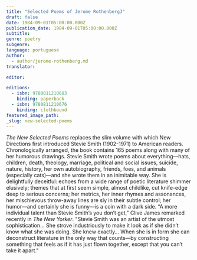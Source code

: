 ```yaml
---
title: "Selected Poems of Jerome RothenbergJ"
draft: false
date: 1984-09-01T05:00:00.000Z
publication_date: 1984-09-01T05:00:00.000Z
subtitle:
genre: poetry
subgenre:
language: portuguese
author:
  - author/jerome-rothenberg.md
translator:

editor:

editions:
  - isbn: 9780811210683
    binding: paperback
  - isbn: 9780811210676
    binding: clothbound
featured_image_path:
_slug: new-selected-poems
---
```


_The New Selected Poems_ replaces the slim volume with which New Directions first introduced Stevie Smith (1902-1971) to American readers. Chronologically arranged, the book contains 165 poems along with many of her humorous drawings. Stevie Smith wrote poems about everything––hats, children, death, theology, marriage, political and social issues, suicide, nature, history, her own autobiography, friends, foes, and animals (especially cats)––and she wrote them in an inimitable way. She is delightfully deceitful: echoes from a wide range of poetic literature shimmer elusively; themes that at first seem simple, almost childlike, cut knife-edge deep to serious concerns; her metrics, her inner rhymes and assonances, her mischievous throw-away lines are sly in their subtle control; her humor––and certainly she is funny––is a coin with a dark side. “A more individual talent than Stevie Smith’s you don’t get," Clive James remarked recently in _The New Yorker_. "Stevie Smith was an artist of the utmost sophistication… She strove industriously to make it look as if she didn’t know what she was doing. She knew exactly… When she is in form she can deconstruct literature in the only way that counts––by constructing something that feels as if it has just flown together, except that you can’t take it apart."

